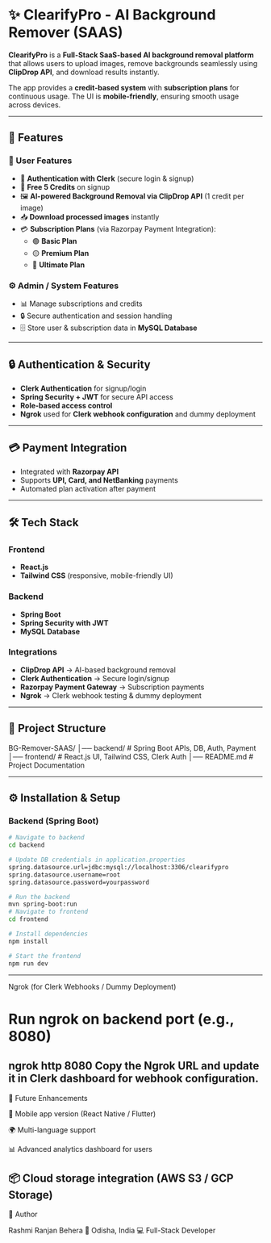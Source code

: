 # ✨ ClearifyPro - AI Background Remover (SAAS)  

**ClearifyPro** is a **Full-Stack SaaS-based AI background removal platform** that allows users to upload images, remove backgrounds seamlessly using **ClipDrop API**, and download results instantly.  

The app provides a **credit-based system** with **subscription plans** for continuous usage. The UI is **mobile-friendly**, ensuring smooth usage across devices.  

---

## 🚀 Features  

### 👤 User Features  
- 🔐 **Authentication with Clerk** (secure login & signup)  
- 🎁 **Free 5 Credits** on signup  
- 🖼️ **AI-powered Background Removal via ClipDrop API** (1 credit per image)  
- 📥 **Download processed images** instantly  
- 💳 **Subscription Plans** (via Razorpay Payment Integration):  
  - 🟢 **Basic Plan**  
  - 🟡 **Premium Plan**  
  - 🔴 **Ultimate Plan**  

### ⚙️ Admin / System Features  
- 📊 Manage subscriptions and credits  
- 🔒 Secure authentication and session handling  
- 🗄️ Store user & subscription data in **MySQL Database**  

---

## 🔒 Authentication & Security  
- **Clerk Authentication** for signup/login  
- **Spring Security + JWT** for secure API access  
- **Role-based access control**  
- **Ngrok** used for **Clerk webhook configuration** and dummy deployment  

---

## 💳 Payment Integration  
- Integrated with **Razorpay API**  
- Supports **UPI, Card, and NetBanking** payments  
- Automated plan activation after payment  

---

## 🛠️ Tech Stack  

### Frontend  
- **React.js**  
- **Tailwind CSS** (responsive, mobile-friendly UI)  

### Backend  
- **Spring Boot**  
- **Spring Security with JWT**  
- **MySQL Database**  

### Integrations  
- **ClipDrop API** → AI-based background removal  
- **Clerk Authentication** → Secure login/signup  
- **Razorpay Payment Gateway** → Subscription payments  
- **Ngrok** → Clerk webhook testing & dummy deployment  

---

## 📂 Project Structure  
BG-Remover-SAAS/
│── backend/ # Spring Boot APIs, DB, Auth, Payment
│── frontend/ # React.js UI, Tailwind CSS, Clerk Auth
│── README.md # Project Documentation

---

## ⚙️ Installation & Setup  

### Backend (Spring Boot)  
```bash
# Navigate to backend
cd backend

# Update DB credentials in application.properties
spring.datasource.url=jdbc:mysql://localhost:3306/clearifypro
spring.datasource.username=root
spring.datasource.password=yourpassword

# Run the backend
mvn spring-boot:run
# Navigate to frontend
cd frontend

# Install dependencies
npm install

# Start the frontend
npm run dev
```
---
Ngrok (for Clerk Webhooks / Dummy Deployment)
# Run ngrok on backend port (e.g., 8080)
ngrok http 8080
Copy the Ngrok URL and update it in Clerk dashboard for webhook configuration.
---
🔮 Future Enhancements

📱 Mobile app version (React Native / Flutter)

🌍 Multi-language support

📊 Advanced analytics dashboard for users

📦 Cloud storage integration (AWS S3 / GCP Storage)
---
👤 Author

Rashmi Ranjan Behera
📍 Odisha, India
💻 Full-Stack Developer
